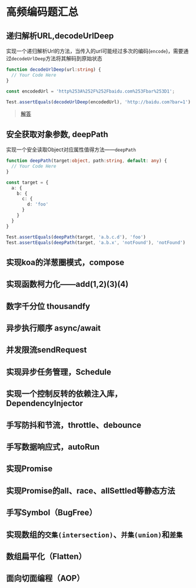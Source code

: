 # 高频编码题汇总

## 递归解析URL,decodeUrlDeep
 
实现一个递归解析Url的方法，当传入的url可能经过多次的编码(`encode`)，需要通过`decodeUrlDeep`方法将其解码到原始状态
```typescript
function decodeUrlDeep(url:string) {
  // Your Code Here  
}

const encodedUrl = 'http%253A%252F%252Fbaidu.com%253Fbar%253D1';

Test.assertEquals(decodeUrlDeep(encodedUrl), 'http://baidu.com?bar=1')
```
 
> [解答](./001.decodeUrlDeep.md)


## 安全获取对象参数, deepPath

实现一个安全读取Object对应属性值得方法——`deepPath`

```typescript
function deepPath(target:object, path:string, default: any) {
  // Your Code Here  
}

const target = {
  a: {
    b: {
      c: {
        d: 'foo'
      } 
    }
  }
}

Test.assertEquals(deepPath(target, 'a.b.c.d'), 'foo')
Test.assertEquals(deepPath(target, 'a.b.x', 'notFound'), 'notFound')
```
 
## 实现koa的洋葱圈模式，compose
 
## 实现函数柯力化——add(1,2)(3)(4)
 
## 数字千分位 thousandfy
 
## 异步执行顺序 async/await
 
## 并发限流sendRequest
 
## 实现异步任务管理，Schedule
 
## 实现一个控制反转的依赖注入库，DependencyInjector

## 手写防抖和节流，throttle、debounce
 
## 手写数据响应式，autoRun

## 实现Promise
 
## 实现Promise的all、race、allSettled等静态方法
 
## 手写Symbol（BugFree）

## 实现数组的`交集(intersection)`、`并集(union)`和`差集`
 
## 数组扁平化（Flatten）

## 面向切面编程（AOP）
